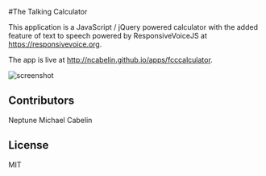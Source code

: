 #The Talking Calculator

This application is a JavaScript / jQuery powered calculator with the added feature of
text to speech powered by ResponsiveVoiceJS at https://responsivevoice.org.

The app is live at http://ncabelin.github.io/apps/fcccalculator.

![screenshot](http://cabelin.com/calculator/images/screenshot.jpg)

## Contributors

Neptune Michael Cabelin

## License

MIT